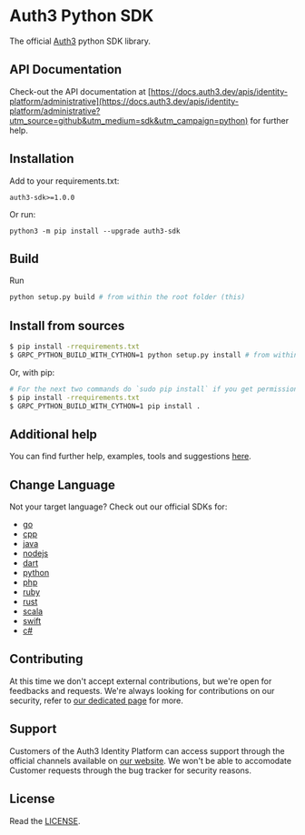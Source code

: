 # Auth3 Python SDK

The official [Auth3](https://auth3.dev) python SDK library.

## API Documentation

Check-out the API documentation at [https://docs.auth3.dev/apis/identity-platform/administrative](https://docs.auth3.dev/apis/identity-platform/administrative?utm_source=github&utm_medium=sdk&utm_campaign=python) for further help.

## Installation

Add to your requirements.txt: 

```
auth3-sdk>=1.0.0
```

Or run:

```
python3 -m pip install --upgrade auth3-sdk
```

## Build

Run

```bash
python setup.py build # from within the root folder (this)
```

## Install from sources

```bash
$ pip install -rrequirements.txt
$ GRPC_PYTHON_BUILD_WITH_CYTHON=1 python setup.py install # from within the root folder (this)
```

Or, with pip:

```bash
# For the next two commands do `sudo pip install` if you get permission-denied errors
$ pip install -rrequirements.txt
$ GRPC_PYTHON_BUILD_WITH_CYTHON=1 pip install .
```

## Additional help

You can find further help, examples, tools and suggestions [here](https://grpc.io/docs/languages/python/).

## Change Language

Not your target language? Check out our official SDKs for: 

  * [go](https://github.com/auth3-dev/go-sdk)
  * [cpp](https://github.com/auth3-dev/cpp-sdk)
  * [java](https://github.com/auth3-dev/java-sdk)
  * [nodejs](https://github.com/auth3-dev/nodejs-sdk)
  * [dart](https://github.com/auth3-dev/dart-sdk)
  * [python](https://github.com/auth3-dev/python-sdk)
  * [php](https://github.com/auth3-dev/php-sdk)
  * [ruby](https://github.com/auth3-dev/ruby-sdk)
  * [rust](https://github.com/auth3-dev/rust-sdk)
  * [scala](https://github.com/auth3-dev/scala-sdk)
  * [swift](https://github.com/auth3-dev/swift-sdk)
  * [c#](https://github.com/auth3-dev/csharp-sdk)

## Contributing

At this time we don't accept external contributions, but we're open for feedbacks and requests. We're always looking for contributions on our security, refer to [our dedicated page](https://auth3.dev/bounty-program/?utm_source=github&utm_medium=sdk&utm_campaign=swift) for more.

## Support

Customers of the Auth3 Identity Platform can access support through the official channels available on [our website](https://auth3.dev/?utm_source=github&utm_medium=sdk&utm_campaign=python). We won't be able to accomodate Customer requests through the bug tracker for security reasons. 

## License

Read the [LICENSE](https://github.com/auth3-dev/python-sdk/blob/main/LICENSE).